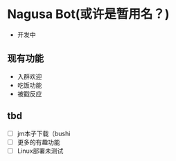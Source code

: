 # Nagusa Bot(或许是暂用名？)
- 开发中

## 现有功能

- 入群欢迎
- 吃饭功能
- 被戳反应

## tbd
* [ ] jm本子下载（bushi
* [ ] 更多的有趣功能
* [ ] Linux部署未测试